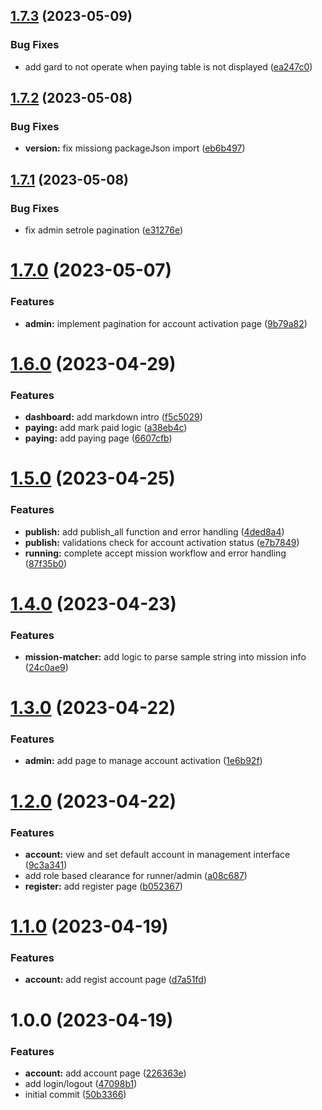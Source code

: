 ## [1.7.3](https://github.com/stevew1007/Mission-Runner-UI/compare/v1.7.2...v1.7.3) (2023-05-09)


### Bug Fixes

* add gard to not operate when paying table is not displayed ([ea247c0](https://github.com/stevew1007/Mission-Runner-UI/commit/ea247c01e7c6403f320c5c2213dc9ed8692ffa3a))

## [1.7.2](https://github.com/stevew1007/Mission-Runner-UI/compare/v1.7.1...v1.7.2) (2023-05-08)


### Bug Fixes

* **version:** fix missiong packageJson import ([eb6b497](https://github.com/stevew1007/Mission-Runner-UI/commit/eb6b497f7873e0e4b849a6adb685a572a9d8e234))

## [1.7.1](https://github.com/stevew1007/Mission-Runner-UI/compare/v1.7.0...v1.7.1) (2023-05-08)


### Bug Fixes

* fix admin setrole pagination ([e31276e](https://github.com/stevew1007/Mission-Runner-UI/commit/e31276e3eb2484f6a65355fb0c3f5f980c71fffc))

# [1.7.0](https://github.com/stevew1007/Mission-Runner-UI/compare/v1.6.0...v1.7.0) (2023-05-07)


### Features

* **admin:** implement pagination for account activation page ([9b79a82](https://github.com/stevew1007/Mission-Runner-UI/commit/9b79a82783b883f119f451324e0e3985dc79b07b))

# [1.6.0](https://github.com/stevew1007/Mission-Runner-UI/compare/v1.5.0...v1.6.0) (2023-04-29)


### Features

* **dashboard:** add markdown intro ([f5c5029](https://github.com/stevew1007/Mission-Runner-UI/commit/f5c50299b5e98797f88d0524eb1b33933a249031))
* **paying:** add mark paid logic ([a38eb4c](https://github.com/stevew1007/Mission-Runner-UI/commit/a38eb4c1b30a0bdb1dde2a57dfc733813596765a))
* **paying:** add paying page ([6607cfb](https://github.com/stevew1007/Mission-Runner-UI/commit/6607cfb8e417998c111f1d7978d94f6bcb0504b0))

# [1.5.0](https://github.com/stevew1007/Mission-Runner-UI/compare/v1.4.0...v1.5.0) (2023-04-25)


### Features

* **publish:** add publish_all function and error handling ([4ded8a4](https://github.com/stevew1007/Mission-Runner-UI/commit/4ded8a4a0a2b4df59bd5c98c994e596d7aa35b40))
* **publish:** validations check for account activation status ([e7b7849](https://github.com/stevew1007/Mission-Runner-UI/commit/e7b7849ab83227a06de8d44f0c2e61926f7808a1))
* **running:** complete accept mission workflow and error handling ([87f35b0](https://github.com/stevew1007/Mission-Runner-UI/commit/87f35b016a0d274c7d68fcdd3eddfb03f4539883))

# [1.4.0](https://github.com/stevew1007/Mission-Runner-UI/compare/v1.3.0...v1.4.0) (2023-04-23)


### Features

* **mission-matcher:** add logic to parse sample string into mission info ([24c0ae9](https://github.com/stevew1007/Mission-Runner-UI/commit/24c0ae90c49d36f03109e257f66eff812afa8e3a))

# [1.3.0](https://github.com/stevew1007/Mission-Runner-UI/compare/v1.2.0...v1.3.0) (2023-04-22)


### Features

* **admin:** add page to manage account activation ([1e6b92f](https://github.com/stevew1007/Mission-Runner-UI/commit/1e6b92fad2a473d2adf26b86e21377dc5baae671))

# [1.2.0](https://github.com/stevew1007/Mission-Runner-UI/compare/v1.1.0...v1.2.0) (2023-04-22)


### Features

* **account:** view and set default account in management interface ([9c3a341](https://github.com/stevew1007/Mission-Runner-UI/commit/9c3a341fa9aee46dcc78d6ab84e5d07a42a0645e))
* add role based clearance for runner/admin ([a08c687](https://github.com/stevew1007/Mission-Runner-UI/commit/a08c6871bee1050a1ad2a73b1e3cf58a41e10b3e))
* **register:** add register page ([b052367](https://github.com/stevew1007/Mission-Runner-UI/commit/b0523673ee297b3804fe306ac8f8ba82e728e972))

# [1.1.0](https://github.com/stevew1007/Mission-Runner-UI/compare/v1.0.0...v1.1.0) (2023-04-19)


### Features

* **account:** add regist account page ([d7a51fd](https://github.com/stevew1007/Mission-Runner-UI/commit/d7a51fd1176e114e846bd1de38fea1bfa523a057))

# 1.0.0 (2023-04-19)


### Features

* **account:** add account page ([226363e](https://github.com/stevew1007/Mission-Runner-UI/commit/226363e444822ea35945f74ed86dd4fbb5ff84f2))
* add login/logout ([47098b1](https://github.com/stevew1007/Mission-Runner-UI/commit/47098b1bd09728a4bc7612927aa079f9ca182db8))
* initial commit ([50b3366](https://github.com/stevew1007/Mission-Runner-UI/commit/50b3366bc3ff766a13379659b94d3160a9831f79))
